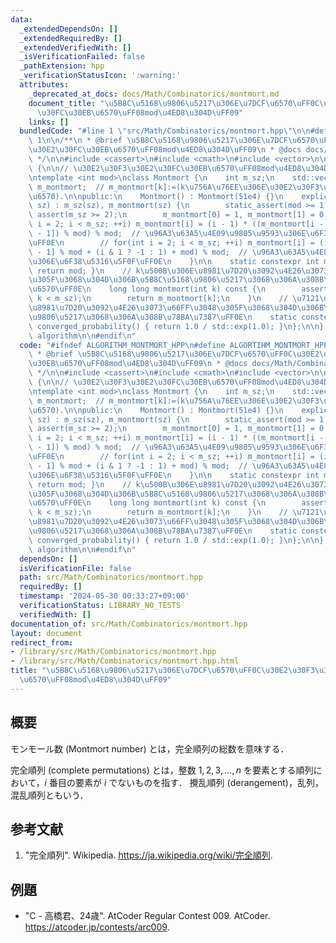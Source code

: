 ```yaml
---
data:
  _extendedDependsOn: []
  _extendedRequiredBy: []
  _extendedVerifiedWith: []
  _isVerificationFailed: false
  _pathExtension: hpp
  _verificationStatusIcon: ':warning:'
  attributes:
    _deprecated_at_docs: docs/Math/Combinatorics/montmort.md
    document_title: "\u5B8C\u5168\u9806\u5217\u306E\u7DCF\u6570\uFF0C\u30E2\u30F3\u30E2\
      \u30FC\u30EB\u6570\uFF08mod\u4ED8\u304D\uFF09"
    links: []
  bundledCode: "#line 1 \"src/Math/Combinatorics/montmort.hpp\"\n\n#define ALGORTIHM_MONTMORT_HPP\
    \ 1\n\n/**\n * @brief \u5B8C\u5168\u9806\u5217\u306E\u7DCF\u6570\uFF0C\u30E2\u30F3\
    \u30E2\u30FC\u30EB\u6570\uFF08mod\u4ED8\u304D\uFF09\n * @docs docs/Math/Combinatorics/montmort.md\n\
    \ */\n\n#include <cassert>\n#include <cmath>\n#include <vector>\n\nnamespace algorithm\
    \ {\n\n// \u30E2\u30F3\u30E2\u30FC\u30EB\u6570\uFF08mod\u4ED8\u304D\uFF09\uFF0E\
    \ntemplate <int mod>\nclass Montmort {\n    int m_sz;\n    std::vector<long long>\
    \ m_montmort;  // m_montmort[k]:=(k\u756A\u76EE\u306E\u30E2\u30F3\u30E2\u30FC\u30EB\
    \u6570).\n\npublic:\n    Montmort() : Montmort(51e4) {}\n    explicit Montmort(size_t\
    \ sz) : m_sz(sz), m_montmort(sz) {\n        static_assert(mod >= 1);\n       \
    \ assert(m_sz >= 2);\n        m_montmort[0] = 1, m_montmort[1] = 0;\n        for(int\
    \ i = 2; i < m_sz; ++i) m_montmort[i] = (i - 1) * ((m_montmort[i - 2] + m_montmort[i\
    \ - 1]) % mod) % mod;  // \u96A3\u63A5\u4E09\u9805\u9593\u306E\u6F38\u5316\u5F0F\
    \uFF0E\n        // for(int i = 2; i < m_sz; ++i) m_montmort[i] = (i * m_montmort[i\
    \ - 1] % mod + (i & 1 ? -1 : 1) + mod) % mod;  // \u96A3\u63A5\u4E8C\u9805\u9593\
    \u306E\u6F38\u5316\u5F0F\uFF0E\n    }\n\n    static constexpr int modulus() {\
    \ return mod; }\n    // k\u500B\u306E\u8981\u7D20\u3092\u4E26\u3073\u66FF\u3048\
    \u305F\u3068\u304D\u306B\u5B8C\u5168\u9806\u5217\u3068\u306A\u308B\u901A\u308A\
    \u6570\uFF0E\n    long long montmort(int k) const {\n        assert(1 <= k and\
    \ k < m_sz);\n        return m_montmort[k];\n    }\n    // \u7121\u9650\u500B\u306E\
    \u8981\u7D20\u3092\u4E26\u3073\u66FF\u3048\u305F\u3068\u304D\u306B\u5B8C\u5168\
    \u9806\u5217\u3068\u306A\u308B\u78BA\u7387\uFF0E\n    static constexpr double\
    \ converged_probability() { return 1.0 / std::exp(1.0); }\n};\n\n}  // namespace\
    \ algorithm\n\n#endif\n"
  code: "#ifndef ALGORITHM_MONTMORT_HPP\n#define ALGORTIHM_MONTMORT_HPP 1\n\n/**\n\
    \ * @brief \u5B8C\u5168\u9806\u5217\u306E\u7DCF\u6570\uFF0C\u30E2\u30F3\u30E2\u30FC\
    \u30EB\u6570\uFF08mod\u4ED8\u304D\uFF09\n * @docs docs/Math/Combinatorics/montmort.md\n\
    \ */\n\n#include <cassert>\n#include <cmath>\n#include <vector>\n\nnamespace algorithm\
    \ {\n\n// \u30E2\u30F3\u30E2\u30FC\u30EB\u6570\uFF08mod\u4ED8\u304D\uFF09\uFF0E\
    \ntemplate <int mod>\nclass Montmort {\n    int m_sz;\n    std::vector<long long>\
    \ m_montmort;  // m_montmort[k]:=(k\u756A\u76EE\u306E\u30E2\u30F3\u30E2\u30FC\u30EB\
    \u6570).\n\npublic:\n    Montmort() : Montmort(51e4) {}\n    explicit Montmort(size_t\
    \ sz) : m_sz(sz), m_montmort(sz) {\n        static_assert(mod >= 1);\n       \
    \ assert(m_sz >= 2);\n        m_montmort[0] = 1, m_montmort[1] = 0;\n        for(int\
    \ i = 2; i < m_sz; ++i) m_montmort[i] = (i - 1) * ((m_montmort[i - 2] + m_montmort[i\
    \ - 1]) % mod) % mod;  // \u96A3\u63A5\u4E09\u9805\u9593\u306E\u6F38\u5316\u5F0F\
    \uFF0E\n        // for(int i = 2; i < m_sz; ++i) m_montmort[i] = (i * m_montmort[i\
    \ - 1] % mod + (i & 1 ? -1 : 1) + mod) % mod;  // \u96A3\u63A5\u4E8C\u9805\u9593\
    \u306E\u6F38\u5316\u5F0F\uFF0E\n    }\n\n    static constexpr int modulus() {\
    \ return mod; }\n    // k\u500B\u306E\u8981\u7D20\u3092\u4E26\u3073\u66FF\u3048\
    \u305F\u3068\u304D\u306B\u5B8C\u5168\u9806\u5217\u3068\u306A\u308B\u901A\u308A\
    \u6570\uFF0E\n    long long montmort(int k) const {\n        assert(1 <= k and\
    \ k < m_sz);\n        return m_montmort[k];\n    }\n    // \u7121\u9650\u500B\u306E\
    \u8981\u7D20\u3092\u4E26\u3073\u66FF\u3048\u305F\u3068\u304D\u306B\u5B8C\u5168\
    \u9806\u5217\u3068\u306A\u308B\u78BA\u7387\uFF0E\n    static constexpr double\
    \ converged_probability() { return 1.0 / std::exp(1.0); }\n};\n\n}  // namespace\
    \ algorithm\n\n#endif\n"
  dependsOn: []
  isVerificationFile: false
  path: src/Math/Combinatorics/montmort.hpp
  requiredBy: []
  timestamp: '2024-05-30 00:33:27+09:00'
  verificationStatus: LIBRARY_NO_TESTS
  verifiedWith: []
documentation_of: src/Math/Combinatorics/montmort.hpp
layout: document
redirect_from:
- /library/src/Math/Combinatorics/montmort.hpp
- /library/src/Math/Combinatorics/montmort.hpp.html
title: "\u5B8C\u5168\u9806\u5217\u306E\u7DCF\u6570\uFF0C\u30E2\u30F3\u30E2\u30FC\u30EB\
  \u6570\uFF08mod\u4ED8\u304D\uFF09"
---
```

## 概要

モンモール数 (Montmort number) とは，完全順列の総数を意味する．

完全順列 (complete permutations) とは，整数 $1,2,3, \ldots, n$ を要素とする順列において，$i$ 番目の要素が $i$ でないものを指す．
攪乱順列 (derangement)，乱列，混乱順列ともいう．


## 参考文献

1. "完全順列". Wikipedia. <https://ja.wikipedia.org/wiki/完全順列>.


## 例題

- "C - 高橋君、24歳". AtCoder Regular Contest 009. AtCoder. <https://atcoder.jp/contests/arc009>.
